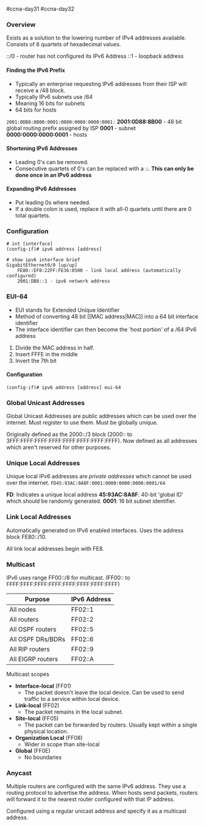 #ccna-day31 #ccna-day32

### Overview
Exists as a solution to the lowering number of IPv4 addresses available. 
Consists of 8 quartets of hexadecimal values.

::/0 - router has not configured its IPv6 Address
::1 - loopback address
#### Finding the IPv6 Prefix
- Typically an enterprise requesting IPv6 addresses from their ISP will receive a /48 block.
- Typically IPv6 subnets use /64
- Meaning 16 bits for subnets
- 64 bits for hosts

`2001:0DB8:8B00:0001:0000:0000:0000:0001:`
**2001:0D88:8B00** - 48 bit global routing prefix assigned by ISP
**0001** - subnet
**0000:0000:0000:0001** - hosts
#### Shortening IPv6 Addresses
- Leading 0's can be removed.
- Consecutive quartets of 0's can be replaced with a ::. **This can only be done once in an IPv6 address**
#### Expanding IPv6 Addresses
- Put leading 0s where needed.
- If a double colon is used, replace it with all-0 quartets until there are 0 total quartets.

### Configuration
```ios
# int [interface]
(config-if)# ipv6 address [address]
```

```ios
# show ipv6 interface brief
GigabitEthernet0/0 [up/up]
	FE80::EF8:22FF:FE36:8500 - link local address (automatically configured)
	2001:DB8::1 - ipv6 network address
```

### EUI-64
- EUI stands for Extended Unique Identifier
- Method of converting 48 bit [[MAC address|MAC]] into a 64 bit interface identifier
- The interface identifier can then become the 'host portion' of a /64 IPv6 address

1) Divide the MAC address in half.
2) Insert FFFE in the middle
3) Invert the 7th bit

#### Configuration
```ios
(config-if)# ipv6 address [address] eui-64
```

### Global Unicast Addresses
Global Unicast Addresses are public addresses which can be used over the internet.
Must register to use them. Must be globally unique.

Originally defined as the 2000::/3 block (2000:: to 3FFF:FFFF:FFFF:FFFF:FFFF:FFFF:FFFF:FFFF).
Now defined as all addresses which aren't reserved for other purposes.

### Unique Local Addresses
Unique local IPv6 addresses are *private addresses* which cannot be used over the internet.
`FD45:93AC:8A8F:0001:0000:0000:0000:0001/64`

**FD**: Indicates a unique local address
**45:93AC:8A8F**: 40-bit 'global ID' which should be randomly generated.
**0001**: 16 bit subnet identifier.

### Link Local Addresses
Automatically generated on IPv6 enabled interfaces.
Uses the address block FE80::/10.

All link local addresses begin with FE8.

### Multicast
IPv6 uses range FF00::/8 for multicast. (FF00:: to FFFF:FFFF:FFFF:FFFF:FFFF:FFFF:FFFF:FFFF)

| Purpose           | IPv6 Address |
| ----------------- | ------------ |
| All nodes         | FF02::1      |
| All routers       | FF02::2      |
| All OSPF routers  | FF02::5      |
| All OSPF DRs/BDRs | FF02::6      |
| All RIP routers   | FF02::9      |
| All EIGRP routers | FF02::A      |

Multicast scopes
- **Interface-local** (FF01)
	- The packet doesn't leave the local device. Can be used to send traffic to a service within local device.
- **Link-local** (FF02)
	- The packet remains in the local subnet.
- **Site-local** (FF05)
	- The packet can be forwarded by routers. Usually kept within a single physical location.
- **Organization Local** (FF08)
	- Wider in scope than site-local
- **Global** (FF0E)
	- No boundaries

### Anycast
Multiple routers are configured with the same IPv6 address.
They use a routing protocol to advertise the address.
When hosts send packets, routers will forward it to the nearest router configured with that IP address.

Configured using a regular unicast address and specify it as a multicast address.